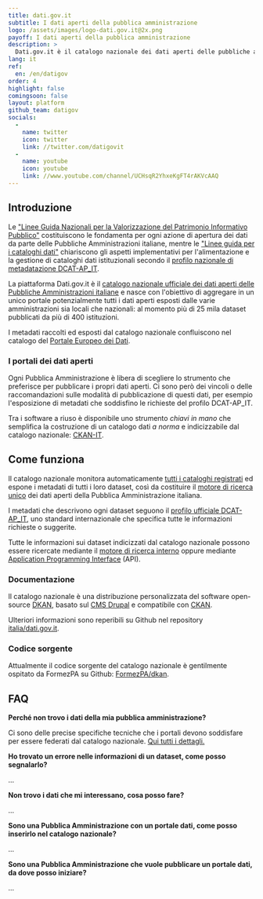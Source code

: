 ```yaml
---
title: dati.gov.it
subtitle: I dati aperti della pubblica amministrazione
logo: /assets/images/logo-dati.gov.it@2x.png
payoff: I dati aperti della pubblica amministrazione
description: >
  Dati.gov.it è il catalogo nazionale dei dati aperti delle pubbliche amministrazioni italiane. Nasce con l'obiettivo di aggregare in un unico portale la maggior parte dei dati aperti esposti dalle varie amministrazioni sia locali che nazionali.
lang: it
ref:
  en: /en/datigov
order: 4
highlight: false
comingsoon: false
layout: platform
github_team: datigov
socials:
  -
    name: twitter
    icon: twitter
    link: //twitter.com/datigovit
  -
    name: youtube
    icon: youtube
    link: //www.youtube.com/channel/UCHsqR2YhxeKgFT4rAKVcAAQ
---
```


## Introduzione

Le ["Linee Guida Nazionali per la Valorizzazione del Patrimonio Informativo Pubblico"](https://www.dati.gov.it/sites/default/files/LG2016_0.pdf) costituiscono le fondamenta per ogni azione di apertura dei dati da parte delle Pubbliche Amministrazioni italiane, mentre le ["Linee guida per i cataloghi dati"](https://docs.italia.it/italia/daf/linee-guida-cataloghi-dati-dcat-ap-it/it/stabile/) chiariscono gli aspetti implementativi per l'alimentazione e la gestione di cataloghi dati istituzionali secondo il [profilo nazionale di metadatazione DCAT-AP_IT](https://www.dati.gov.it/content/dcat-ap-it-v10-profilo-italiano-dcat-ap-0).

La piattaforma Dati.gov.it è il [catalogo nazionale ufficiale dei dati aperti delle Pubbliche Amministrazioni italiane](https://www.dati.gov.it/) e nasce con l'obiettivo di aggregare in un unico portale potenzialmente tutti i dati aperti esposti dalle varie amministrazioni sia locali che nazionali: al momento più di 25 mila dataset pubblicati da più di 400 istituzioni.

I metadati raccolti ed esposti dal catalogo nazionale confluiscono nel catalogo del [Portale Europeo dei Dati](https://www.europeandataportal.eu/it/homepage).

### I portali dei dati aperti

Ogni Pubblica Amministrazione è libera di scegliere lo strumento che preferisce per pubblicare i propri dati aperti. Ci sono però dei vincoli o delle raccomandazioni sulle modalità di pubblicazione di questi dati, per esempio l'esposizione di metadati che soddisfino le richieste del profilo DCAT-AP_IT.

Tra i software a riuso è disponibile uno strumento *chiavi in mano* che semplifica la costruzione di un catalogo dati *a norma* e indicizzabile dal catalogo nazionale: [CKAN-IT](https://developers.italia.it/it/software/pcm-italia-ckan-it).

## Come funziona

Il catalogo nazionale monitora automaticamente [tutti i cataloghi registrati](https://www.dati.gov.it/elenco-harvest-sources) ed espone i metadati di tutti i loro dataset, così da costituire il [motore di ricerca unico](https://www.dati.gov.it/search/type/dataset) dei dati aperti della Pubblica Amministrazione italiana.

I metadati che descrivono ogni dataset seguono il [profilo ufficiale DCAT-AP_IT](https://docs.italia.it/italia/daf/linee-guida-cataloghi-dati-dcat-ap-it/it/stabile/profilo-overview.html), uno standard internazionale che specifica tutte le informazioni richieste o suggerite.

Tutte le informazioni sui dataset indicizzati dal catalogo nazionale possono essere ricercate mediante il [motore di ricerca interno](https://www.dati.gov.it/search/type/dataset) oppure mediante [Application Programming Interface](https://www.dati.gov.it/content/sviluppatori) (API).

### Documentazione

Il catalogo nazionale è una distribuzione personalizzata del software open-source [DKAN](https://getdkan.org/), basato sul [CMS Drupal](https://www.drupal.org/) e compatibile con [CKAN](https://ckan.org/).

Ulteriori informazioni sono reperibili su Github nel repository [italia/dati.gov.it](https://github.com/italia/dati.gov.it).

### Codice sorgente

Attualmente il codice sorgente del catalogo nazionale è gentilmente ospitato da FormezPA su Github: [FormezPA/dkan](https://github.com/FormezPA/dkan).

## FAQ

**Perché non trovo i dati della mia pubblica amministrazione?**

Ci sono delle precise specifiche tecniche che i portali devono soddisfare per essere federati dal catalogo nazionale. [Qui tutti i dettagli.](https://www.dati.gov.it/content/come-federare-proprio-catalogo-datigovit)

**Ho trovato un errore nelle informazioni di un dataset, come posso segnalarlo?**

...

**Non trovo i dati che mi interessano, cosa posso fare?**

...

**Sono una Pubblica Amministrazione con un portale dati, come posso inserirlo nel catalogo nazionale?**

...

**Sono una Pubblica Amministrazione che vuole pubblicare un portale dati, da dove posso iniziare?**

...
